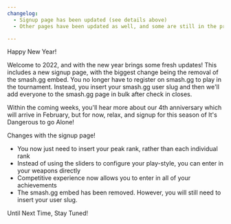 ```yaml
---
changelog:
  - Signup page has been updated (see details above)
  - Other pages have been updated as well, and some are still in the process of updating.

---
```


Happy New Year!

Welcome to 2022, and with the new year brings some fresh updates! This includes a new signup page, with the biggest change being the removal of the smash.gg embed. You no longer have to register on smash.gg to play in the tournament. Instead, you insert your smash.gg user slug and then we'll add everyone to the smash.gg page in bulk after check in closes.

Within the coming weeks, you'll hear more about our 4th anniversary which will arrive in February, but for now, relax, and signup for this season of It's Dangerous to go Alone!

Changes with the signup page!
- You now just need to insert your peak rank, rather than each individual rank
- Instead of using the sliders to configure your play-style, you can enter in your weapons directly
- Competitive experience now allows you to enter in all of your achievements
- The smash.gg embed has been removed. However, you will still need to insert your user slug.

Until Next Time,
Stay Tuned!
